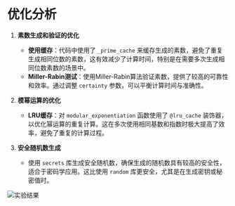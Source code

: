 # 优化分析

1. **素数生成和验证的优化**

   - **使用缓存**：代码中使用了 `_prime_cache` 来缓存生成的素数，避免了重复生成相同位数的素数，这有效减少了计算时间，特别是在需要多次生成相同位数素数的场景中。
   - **Miller-Rabin测试**：使用Miller-Rabin算法验证素数，提供了较高的可靠性和效率。通过调整 `certainty` 参数，可以平衡计算时间与准确性。

2. **模幂运算的优化**

   - **LRU缓存**：对 `modular_exponentiation` 函数使用了 `@lru_cache` 装饰器，以优化幂运算的重复计算。这在多次使用相同基数和指数时极大提高了效率，避免了重复的计算过程。

3. **安全随机数生成**

   - 使用 `secrets` 库生成安全随机数，确保生成的随机数具有较高的安全性，适合于密码学应用。这比使用 `random` 库更安全，尤其是在生成密钥或秘密值时。

![实验结果](https://cdn.7jm.cn/upload/images/b32cb7864a5b0fa61587d104abc7a9b2_17139_1755161045770.jpg)
